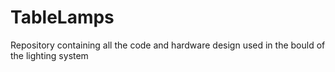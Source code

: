 # TableLamps
Repository containing all the code and hardware design used in the bould of the lighting system
